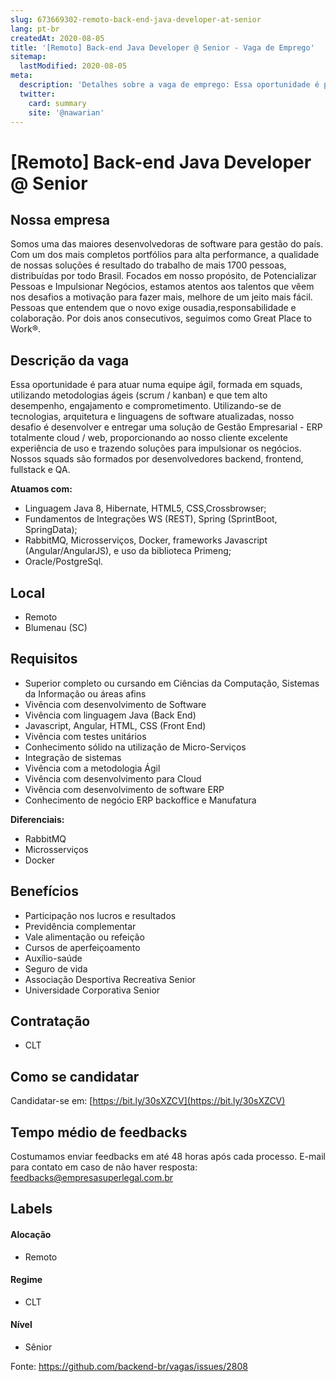 ```yaml
---
slug: 673669302-remoto-back-end-java-developer-at-senior
lang: pt-br
createdAt: 2020-08-05
title: '[Remoto] Back-end Java Developer @ Senior - Vaga de Emprego'
sitemap:
  lastModified: 2020-08-05
meta:
  description: 'Detalhes sobre a vaga de emprego: Essa oportunidade é para atuar numa equipe ágil, formada em squads, utilizando metodologias ágeis (scrum / kanban) e que tem alto desempenho, engajamento e comprometimento. Utilizando-se de tecnologias, arquitetura e linguagens de software atualizadas, nosso desafio é desenvolver e entregar uma solução de Gestão Empresarial - ERP totalmente cloud / web, proporcionando ao nosso cliente excelente experiência de uso e trazendo soluções para impulsionar os negócios. Nossos squads são formados por desenvolvedores backend, frontend, fullstack e QA. **Atuamos com:** - Linguagem Java 8, Hibernate, HTML5, CSS,Crossbrowser; - Fundamentos de Integrações WS (REST), Spring (SprintBoot, SpringData); - RabbitMQ, Microsserviços, Docker, frameworks Javascript (Angular/AngularJS), e uso da biblioteca Primeng; - Oracle/PostgreSql.'
  twitter:
    card: summary
    site: '@nawarian'
---
```


# [Remoto] Back-end Java Developer @ Senior

## Nossa empresa

Somos uma das maiores desenvolvedoras de software para gestão do país. Com um dos mais completos portfólios para alta performance, a qualidade de nossas soluções é resultado do trabalho de mais 1700 pessoas, distribuídas por todo Brasil. Focados em nosso propósito, de Potencializar Pessoas e Impulsionar Negócios, estamos atentos aos talentos que vêem nos desafios a motivação para fazer mais, melhore de um jeito mais fácil. Pessoas que entendem que o novo exige ousadia,responsabilidade e colaboração. Por dois anos consecutivos, seguimos como Great Place to Work®.

## Descrição da vaga

Essa oportunidade é para atuar numa equipe ágil, formada em squads, utilizando metodologias ágeis (scrum / kanban) e que tem alto desempenho, engajamento e comprometimento. Utilizando-se de tecnologias, arquitetura e linguagens de software atualizadas, nosso desafio é desenvolver e entregar uma solução de Gestão Empresarial - ERP totalmente cloud / web, proporcionando ao nosso cliente excelente experiência de uso e trazendo soluções para impulsionar os negócios. Nossos squads são formados por desenvolvedores backend, frontend, fullstack e QA.

**Atuamos com:**

- Linguagem Java 8, Hibernate, HTML5, CSS,Crossbrowser;
- Fundamentos de Integrações WS (REST), Spring (SprintBoot, SpringData);
- RabbitMQ, Microsserviços, Docker, frameworks Javascript (Angular/AngularJS), e uso da biblioteca Primeng;
- Oracle/PostgreSql.

## Local

- Remoto
- Blumenau (SC)

## Requisitos

- Superior completo ou cursando em Ciências da Computação, Sistemas da Informação ou áreas afins
- Vivência com desenvolvimento de Software
- Vivência com linguagem Java (Back End)
- Javascript, Angular, HTML, CSS (Front End)
- Vivência com testes unitários
- Conhecimento sólido na utilização de Micro-Serviços
- Integração de sistemas
- Vivência com a metodologia Ágil
- Vivência com desenvolvimento para Cloud
- Vivência com desenvolvimento de software ERP
- Conhecimento de negócio ERP backoffice e Manufatura

**Diferenciais:**
- RabbitMQ
- Microsserviços
- Docker

## Benefícios

- Participação nos lucros e resultados
- Previdência complementar
- Vale alimentação ou refeição
- Cursos de aperfeiçoamento
- Auxílio-saúde
- Seguro de vida
- Associação Desportiva Recreativa Senior
- Universidade Corporativa Senior

## Contratação

- CLT

## Como se candidatar

Candidatar-se em: [https://bit.ly/30sXZCV](https://bit.ly/30sXZCV)

## Tempo médio de feedbacks

Costumamos enviar feedbacks em até 48 horas após cada processo.
E-mail para contato em caso de não haver resposta: feedbacks@empresasuperlegal.com.br

## Labels

#### Alocação
- Remoto

#### Regime
- CLT

#### Nível
- Sênior




Fonte: https://github.com/backend-br/vagas/issues/2808